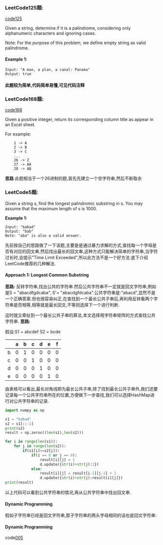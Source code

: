 ### LeetCode125题:
[code125](/LeetCode_String/isPalindrome.java)

Given a string, determine if it is a palindrome, considering only alphanumeric characters and ignoring cases.

Note: For the purpose of this problem, we define empty string as valid palindrome.
#### Example 1:
```
Input: "A man, a plan, a canal: Panama"
Output: true
```
#### 此题较为简单,代码简单易懂,可见代码注释

### LeetCode168题:
[code168](/LeetCode_String/ExcelSheet.java)

Given a positive integer, return its corresponding column title as appear in an Excel sheet.

For example:
```
    1 -> A
    2 -> B
    3 -> C
    ...
    26 -> Z
    27 -> AA
    28 -> AB 
```
**思路**
此题相当于一个26进制的题,首先先建立一个空字符串,然后不断取余


### LeetCode5题:

Given a string s, find the longest palindromic substring in s. You may assume that the maximum length of s is 1000.

**Example 1:**
```
Input: "babad"
Output: "bab"
Note: "aba" is also a valid answer.
```
先前按自己的思路做了一下该题,主要是是通过暴力求解的方式,查找每一个字母是否有对应的回文串,然后找出最长的回文串,这种方式只能解决简单的字符串,当字符过长时,会提示"Time Limit Exceeded",所以此方法不是一个好方法.底下介绍LeetCode推荐的几种解法.

#### Approach 1: Longest Common Substring

**思路:**
反转字符串,找出公共的字符串.然后公共字符串不一定就是回文字符串,例如是S = "abacdfgdcaba", S'= "abacdgfdcaba".公共字符串是:"abacd",显然不是一个正确答案.但也很容易纠正,在查找到一个最长公共子串后,再利用反转看两个字符串是否相等,相等就是最长回文,不等则选择下一个进行判断.

这时就又牵扯到一个最长公共子串的算法,本文选择用字符串矩阵的方式查找公共字符串.
**思路:**

假设:S1 = abcdef S2 = bcde

| |a|b|c|d|e|f|
|-|-|-|-|-|-|-|
|b|0|1|0|0|0|0|
|c|0|0|1|0|0|0|
|d|0|0|0|1|0|0|
|e|0|0|0|0|1|0|

由表格可以看出,最长对角线即为最长公共子串,除了找到最长公共子串外,我们还要记录每一个公共字符串所在的位置,方便做下一步查找,我们可以选择HashMap进行对公共字符串的记录.

```python
import numpy as np

s1 = "babad"
s2 = s1[::-1]
print(s2)
result = np.zeros((len(s1),len(s2)))

for i in range(len(s1)):
    for j in range(len(s2)):
        if(s1[i]==s2[j]):
            if(i == 0 or j == 0):
                result[i][j] = 1
                d.update({str(i)+str(j):1})
            else:
                result[i][j] = result[i-1][j-1] + 1
                d.update({str(i)+str(j):result[i][j]})
print(result)
```
以上代码可以看到公共字符串的情况,再从公共字符串中找出回文串.

#### Dynamic Programming

假如子字符串已经是回文字符串,那子字符串的两头字母相同的话也是回文字符串:

#### Dynamic Programming

code[005]()










